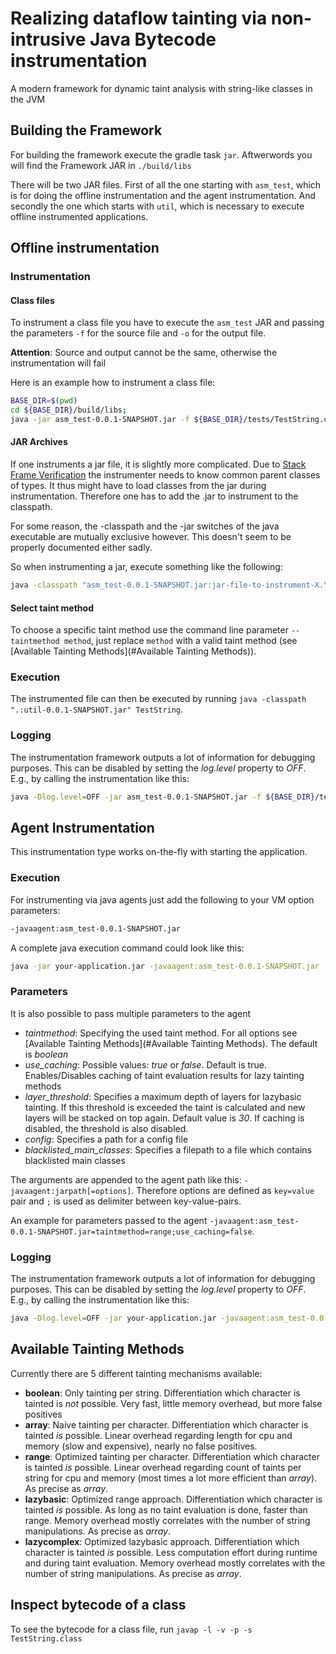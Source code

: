 # Realizing dataflow tainting via non-intrusive Java Bytecode instrumentation
A modern framework for dynamic taint analysis with string-like classes in the JVM

## Building the Framework
For building the framework execute the gradle task ``jar``. Aftwerwords you will find the Framework JAR in ``./build/libs``

There will be two JAR files. First of all the one starting with ``asm_test``, which is for doing the offline instrumentation and the agent instrumentation.
And secondly the one which starts with ``util``, which is necessary to execute offline instrumented applications. 

## Offline instrumentation
### Instrumentation
#### Class files
To instrument a class file you have to execute the ``asm_test`` JAR and passing the parameters ``-f`` for the source file and ``-o`` for the output file.

**Attention**: Source and output cannot be the same, otherwise the instrumentation will fail

Here is an example how to instrument a class file:
```bash
BASE_DIR=$(pwd)
cd ${BASE_DIR}/build/libs;
java -jar asm_test-0.0.1-SNAPSHOT.jar -f ${BASE_DIR}/tests/TestString.class -o ${BASE_DIR}/tests/out/TestString.class
```

#### JAR Archives
If one instruments a jar file, it is slightly more complicated. Due to [Stack Frame Verification](http://chrononsystems.com/blog/java-7-design-flaw-leads-to-huge-backward-step-for-the-jvm) the instrumenter needs to know common parent classes of types. It thus might have to load classes from the jar during instrumentation. Therefore one has to add the .jar to instrument to the classpath.

For some reason, the -classpath and the -jar switches of the java executable are mutually exclusive however. This doesn't seem to be properly documented either sadly.

So when instrumenting a jar, execute something like the following:
```sh
java -classpath "asm_test-0.0.1-SNAPSHOT.jar:jar-file-to-instrument-X.Y.Z.RELEASE.jar" de.tubs.cs.ias.asm_test.Main -f jar-file-to-instrument-X.Y.Z.RELEASE.jar -o jar-file-to-instrument-X.Y.Z.RELEASE.instrumented.jar
```

#### Select taint method
To choose a specific taint method use the command line parameter ``--taintmethod method``, just replace ``method`` with a valid taint method (see [Available Tainting Methods](#Available Tainting Methods)).

### Execution
The instrumented file can then be executed by running ``java -classpath ".:util-0.0.1-SNAPSHOT.jar" TestString``.

### Logging

The instrumentation framework outputs a lot of information for debugging purposes. This can be disabled by setting the *log.level* property to *OFF*. E.g., by calling the instrumentation like this:

```bash
java -Dlog.level=OFF -jar asm_test-0.0.1-SNAPSHOT.jar -f ${BASE_DIR}/tests/TestString.class -o ${BASE_DIR}/tests/out/TestString.class
```

## Agent Instrumentation
This instrumentation type works on-the-fly with starting the application.

### Execution
For instrumenting via java agents just add the following to your VM option parameters:
```bash
-javaagent:asm_test-0.0.1-SNAPSHOT.jar
```

A complete java execution command could look like this:
```bash
java -jar your-application.jar -javaagent:asm_test-0.0.1-SNAPSHOT.jar
```

### Parameters
It is also possible to pass multiple parameters to the agent
- *taintmethod*: Specifying the used taint method. For all options see [Available Tainting Methods](#Available Tainting Methods). The default is *boolean*
- *use_caching*: Possible values: *true* or *false*. Default is true. Enables/Disables caching of taint evaluation results for lazy tainting methods
- *layer_threshold*: Specifies a maximum depth of layers for lazybasic tainting. If this threshold is exceeded the taint is calculated and new layers will be stacked on top again. Default value is *30*. If caching is disabled, the threshold is also disabled.
- *config*: Specifies a path for a config file
- *blacklisted_main_classes*: Specifies a filepath to a file which contains blacklisted main classes

The arguments are appended to the agent path like this: ``-javaagent:jarpath[=options]``. Therefore options are defined as ``key=value`` pair and ``;`` is used as delimiter between key-value-pairs.

An example for parameters passed to the agent ``-javaagent:asm_test-0.0.1-SNAPSHOT.jar=taintmethod=range;use_caching=false``.

### Logging

The instrumentation framework outputs a lot of information for debugging purposes. This can be disabled by setting the *log.level* property to *OFF*. E.g., by calling the instrumentation like this:

```bash
java -Dlog.level=OFF -jar your-application.jar -javaagent:asm_test-0.0.1-SNAPSHOT.jar
```

## Available Tainting Methods
Currently there are 5 different tainting mechanisms available:
- **boolean**: Only tainting per string. Differentiation which character is tainted is *not* possible. Very fast, little memory overhead, but more false positives
- **array**: Naive tainting per character. Differentiation which character is tainted *is* possible. Linear overhead regarding length for cpu and memory (slow and expensive), nearly no false positives.
- **range**: Optimized tainting per character. Differentiation which character is tainted *is* possible. Linear overhead regarding count of taints per string for cpu and memory (most times a lot more efficient than *array*). As precise as *array*.
- **lazybasic**: Optimized range approach. Differentiation which character is tainted *is* possible. As long as no taint evaluation is done, faster than range. Memory overhead mostly correlates with the number of string manipulations. As precise as *array*.
- **lazycomplex**: Optimized lazybasic approach. Differentiation which character is tainted *is* possible. Less computation effort during runtime and during taint evaluation. Memory overhead mostly correlates with the number of string manipulations. As precise as *array*.

## Inspect bytecode of a class
To see the bytecode for a class file, run ``javap -l -v -p -s TestString.class``
